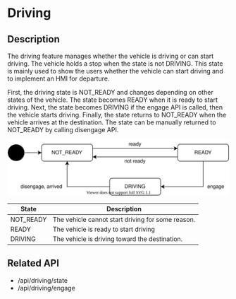 # Driving

## Description

The driving feature manages whether the vehicle is driving or can start driving.
The vehicle holds a stop when the state is not DRIVING.
This state is mainly used to show the users whether the vehicle can start driving and to implement an HMI for departure.

First, the driving state is NOT_READY and changes depending on other states of the vehicle.
The state becomes READY when it is ready to start driving.
Next, the state becomes DRIVING if the engage API is called, then the vehicle starts driving.
Finally, the state returns to NOT_READY when the vehicle arrives at the destination.
The state can be manually returned to NOT_READY by calling disengage API.

![driving-state](./driving-state.drawio.svg)

| State     | Description                                       |
| --------- | ------------------------------------------------- |
| NOT_READY | The vehicle cannot start driving for some reason. |
| READY     | The vehicle is ready to start driving             |
| DRIVING   | The vehicle is driving toward the destination.    |

## Related API

- /api/driving/state
- /api/driving/engage
